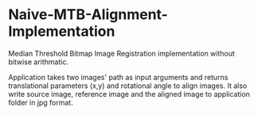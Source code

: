 # Naive-MTB-Alignment-Implementation
Median Threshold Bitmap Image Registration implementation without bitwise arithmatic. 

Application takes two images' path as input arguments and returns translational parameters (x,y) and rotational angle to align images.
It also write source image, reference image and the aligned image to application folder in jpg format.
